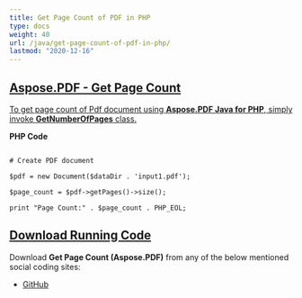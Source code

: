 ```yaml
---
title: Get Page Count of PDF in PHP
type: docs
weight: 40
url: /java/get-page-count-of-pdf-in-php/
lastmod: "2020-12-16"
---
```


## <ins>**Aspose.PDF - Get Page Count**
<ins>To get page count of Pdf document using **Aspose.PDF Java for PHP**, simply invoke **GetNumberOfPages** class.

**PHP Code**
```

# Create PDF document

$pdf = new Document($dataDir . 'input1.pdf');

$page_count = $pdf->getPages()->size();

print "Page Count:" . $page_count . PHP_EOL;

```

## <ins>**Download Running Code**
Download **Get Page Count (Aspose.PDF)** from any of the below mentioned social coding sites:

- [GitHub](https://github.com/aspose-pdf/Aspose.PDF-for-Java/blob/master/Plugins/Aspose_Pdf_Java_for_PHP/src/Aspose/Pdf/WorkingWithPages/GetNumberOfPages.php)
